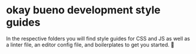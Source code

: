 # okay bueno development style guides

In the respective folders you will find style guides for CSS and JS as well as a linter file, an editor config file, and boilerplates to get you started. 🦅
